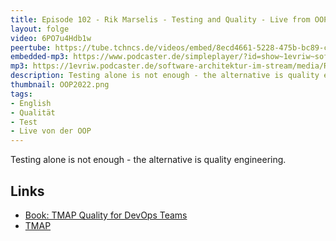 ```yaml
---
title: Episode 102 - Rik Marselis - Testing and Quality - Live from OOP
layout: folge
video: 6PO7u4Hdb1w
peertube: https://tube.tchncs.de/videos/embed/8ecd4661-5228-475b-bc89-c73865941ab9
embedded-mp3: https://www.podcaster.de/simpleplayer/?id=show~1evriw~software-architektur-im-stream~pod-1a86ea304b6a6f97c86c2c78f4&v=1643721591
mp3: https://1evriw.podcaster.de/software-architektur-im-stream/media/Rik_Marselis_Testing_and_Quality.mp3
description: Testing alone is not enough - the alternative is quality engineering.
thumbnail: OOP2022.png
tags:
- English
- Qualität
- Test
- Live von der OOP
---
```


Testing alone is not enough - the alternative is quality engineering.

## Links

* [Book: TMAP Quality for DevOps Teams](https://www.sogeti.com/explore/books/tmap-quality-for-devops-teams/)
* [TMAP](https://www.tmap.net/)

